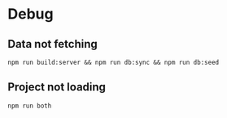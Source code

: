 # Debug
## Data not fetching
```
npm run build:server && npm run db:sync && npm run db:seed
```

## Project not loading
```
npm run both
```
